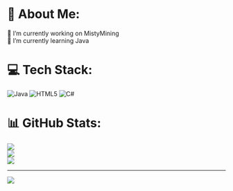 # 💫 About Me:
🔭 I’m currently working on MistyMining<br>🌱 I’m currently learning Java


# 💻 Tech Stack:
![Java](https://img.shields.io/badge/java-%23ED8B00.svg?style=for-the-badge&logo=openjdk&logoColor=white) ![HTML5](https://img.shields.io/badge/html5-%23E34F26.svg?style=for-the-badge&logo=html5&logoColor=white) ![C#](https://img.shields.io/badge/c%23-%23239120.svg?style=for-the-badge&logo=csharp&logoColor=white)
# 📊 GitHub Stats:
![](https://github-readme-stats.vercel.app/api?username=1o0co0q1ix&theme=dark&hide_border=false&include_all_commits=false&count_private=false)<br/>
![](https://github-readme-streak-stats.herokuapp.com/?user=1o0co0q1ix&theme=dark&hide_border=false)<br/>
![](https://github-readme-stats.vercel.app/api/top-langs/?username=1o0co0q1ix&theme=dark&hide_border=false&include_all_commits=false&count_private=false&layout=compact)

---
[![](https://visitcount.itsvg.in/api?id=1o0co0q1ix&icon=0&color=0)](https://visitcount.itsvg.in)

<!-- Proudly created with GPRM ( https://gprm.itsvg.in ) -->

<!--
**1o0co0q1ix/1o0co0q1ix** is a ✨ _special_ ✨ repository because its `README.md` (this file) appears on your GitHub profile.

Here are some ideas to get you started:

- 🔭 I’m currently working on ...
- 🌱 I’m currently learning ...
- 👯 I’m looking to collaborate on ...
- 🤔 I’m looking for help with ...
- 💬 Ask me about ...
- 📫 How to reach me: ...
- 😄 Pronouns: ...
- ⚡ Fun fact: ...
-->
